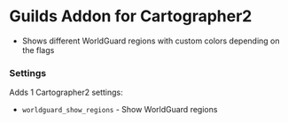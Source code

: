# Guilds Addon for Cartographer2
- Shows different WorldGuard regions with custom colors depending on the flags

### Settings
Adds 1 Cartographer2 settings:
- `worldguard_show_regions` - Show WorldGuard regions